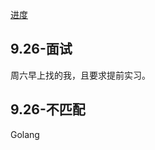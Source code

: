 [进度](https://whales.jobs.feishu.cn/referral/campus/position/application?token=MzsxNjkzMzAxMjUzMDE3OzcyNTEzOTUwNDI3NjQzOTA0MDQ7MA)

## 9.26-面试

周六早上找的我，且要求提前实习。

## 9.26-不匹配

Golang